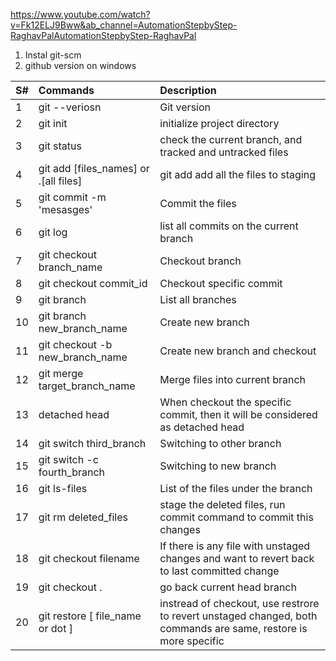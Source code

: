 https://www.youtube.com/watch?v=Fk12ELJ9Bww&ab_channel=AutomationStepbyStep-RaghavPalAutomationStepbyStep-RaghavPal

1. Instal git-scm 
2. github version on windows 

| S#  | Commands | Description |
| :--- | :--- | :--- |
| 1  | git --veriosn  | Git version |
| 2  | git init  | initialize project directory |
| 3  | git status  | check the current branch, and tracked and untracked files |
| 4  | git add [files_names] or .[all files]  | git add add all the files to staging |
| 5  | git commit -m 'mesasges'  | Commit the files |
| 6  | git log  | list all commits on the current branch |
| 7  | git checkout branch_name  | Checkout branch |
| 8  | git checkout commit_id  | Checkout specific commit |
| 9  | git branch  | List all branches |
| 10  | git branch new_branch_name  | Create new branch |
| 11  | git checkout -b new_branch_name  | Create new branch and checkout |
| 12  | git merge target_branch_name  | Merge files into current branch |
| 13  | detached head  | When checkout the specific commit, then it will be considered as detached head |
| 14  | git switch third_branch | Switching to other branch|
| 15  | git switch -c fourth_branch | Switching to new branch|
| 16  | git ls-files | List of the files under the branch|
| 17  | git rm deleted_files | stage the deleted files, run commit command to commit this changes|
| 18  | git checkout filename | If there is any file with unstaged changes and want to revert back to last committed change |
| 19  | git checkout .  | go back current head branch |
| 20  | git restore [ file_name or  dot ]  | instread of checkout, use restrore to revert unstaged changed, both commands are same, restore is more specific |









